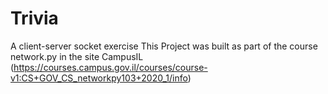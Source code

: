 # Trivia
A client-server socket exercise
This Project was built as part of the course network.py in the site CampusIL (https://courses.campus.gov.il/courses/course-v1:CS+GOV_CS_networkpy103+2020_1/info) 
